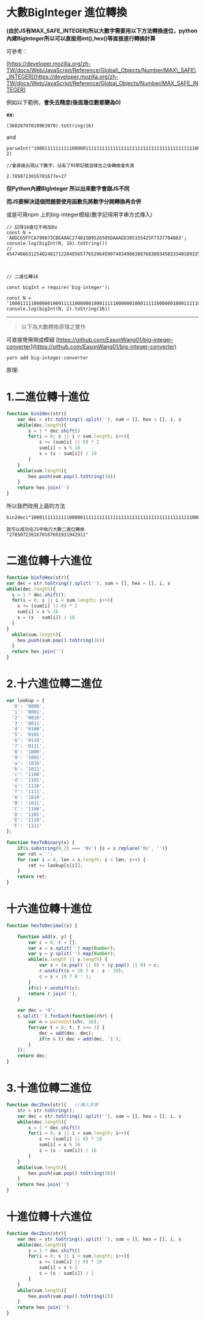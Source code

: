 # **大數BigInteger 進位轉換**

**\(由於JS有MAX\_SAFE\_INTEGER\)所以大數字需要用以下方法轉換進位，python內建BigInteger所以可以直接用int\(\),hex\(\)等直接進行轉換計算**

可參考：

[https://developer.mozilla.org/zh-TW/docs/Web/JavaScript/Reference/Global\_Objects/Number/MAX\_SAFE\_INTEGER](https://developer.mozilla.org/zh-TW/docs/Web/JavaScript/Reference/Global_Objects/Number/MAX_SAFE_INTEGER)

例如以下範例，**會失去精度\(後面幾位數都變為0\)**

**ex:**

```
(36028797018963970).toString(16)
```

and

```
parseInt("10001111111111000001111111111111111111111111111111111111111000000000000111111111111111111111", 2)

//會直接出現以下數字，佔有了科學記號這樣在之後轉換會失真

2.7850723016701677e+27
```

**但Python內建BIgInteger 所以出來數字會跟JS不同**

**而JS要解決這個問題要使用函數先將數字分開轉換再合併**

或是可用npm 上的big-integer模組\(數字記得用字串方式傳入\)

```
// 記得16進位不用加0x
const N = 'A0DC65FFCA799873CBEA0AC274015B9526505DAAAED385155425F7337704883';
console.log(bigInt(N, 16).toString())
// 4547466631254024817122048565776529645907483496638876830934503334018932557955



// 二進位轉16

const bigInt = require('big-integer');

const N = '100011111000000100011111000000100011111000000100011111000000100011111000000100011111000000';
console.log(bigInt(N, 2).toString(16))
```

---

> 以下為大數轉換原理之實作

可直接使用現成模組 [https://github.com/EasonWang01/big-integer-converter](https://github.com/EasonWang01/big-integer-converter)

```
yarn add big-integer-converter
```

原理:

# 1.二進位轉十進位

```js
function bin2dec(str){ 
    var dec = str.toString().split(''), sum = [], hex = [], i, s
    while(dec.length){
        s = 1 * dec.shift()
        for(i = 0; s || i < sum.length; i++){
            s += (sum[i] || 0) * 2
            sum[i] = s % 10
            s = (s - sum[i]) / 10
        }
    }
    while(sum.length){
        hex.push(sum.pop().toString(10))
    }
    return hex.join('')
}
```

所以我們改用上面的方法

```
bin2dec("10001111111111000001111111111111111111111111111111111111111000000000000111111111111111111111")

就可以成功在JS中執行大數二進位轉換
"2785072301670167691931942911"
```

# 

# 二進位轉十六進位

```js
function binToHex(str){
var dec = str.toString().split(''), sum = [], hex = [], i, s
while(dec.length){
  s = 1 * dec.shift();
  for(i = 0; s || i < sum.length; i++){
    s += (sum[i] || 0) * 2
    sum[i] = s % 16
    s = (s - sum[i]) / 16
  }
}
  while(sum.length){
    hex.push(sum.pop().toString(16))
  }
  return hex.join('')
}
```

# 2.十六進位轉二進位

```js
var lookup = {
  '0': '0000',
  '1': '0001',
  '2': '0010',
  '3': '0011',
  '4': '0100',
  '5': '0101',
  '6': '0110',
  '7': '0111',
  '8': '1000',
  '9': '1001',
  'a': '1010',
  'b': '1011',
  'c': '1100',
  'd': '1101',
  'e': '1110',
  'f': '1111',
  'A': '1010',
  'B': '1011',
  'C': '1100',
  'D': '1101',
  'E': '1110',
  'F': '1111'
};

function hexToBinary(s) {
    if(s.substring(0,2) === '0x') {s = s.replace('0x', '')}
    var ret = '';
    for (var i = 0, len = s.length; i < len; i++) {
        ret += lookup[s[i]];
    }
    return ret;
}
```

# 十六進位轉十進位

```js
function hexToDecimal(s) {

    function add(x, y) {
        var c = 0, r = [];
        var x = x.split('').map(Number);
        var y = y.split('').map(Number);
        while(x.length || y.length) {
            var s = (x.pop() || 0) + (y.pop() || 0) + c;
            r.unshift(s < 10 ? s : s - 10); 
            c = s < 10 ? 0 : 1;
        }
        if(c) r.unshift(c);
        return r.join('');
    }

    var dec = '0';
    s.split('').forEach(function(chr) {
        var n = parseInt(chr, 16);
        for(var t = 8; t; t >>= 1) {
            dec = add(dec, dec);
            if(n & t) dec = add(dec, '1');
        }
    });
    return dec;
}
```

# 3.十進位轉二進位

```js
function dec2hex(str){   //傳入字串
    str = str.toString();
    var dec = str.toString().split(''), sum = [], hex = [], i, s
    while(dec.length){
        s = 1 * dec.shift()
        for(i = 0; s || i < sum.length; i++){
            s += (sum[i] || 0) * 10
            sum[i] = s % 16
            s = (s - sum[i]) / 16
        }
    }
    while(sum.length){
        hex.push(sum.pop().toString(16))
    }
    return hex.join('')
}
```

# 十進位轉十六進位

```js
function dec2bin(str){ 
    var dec = str.toString().split(''), sum = [], hex = [], i, s
    while(dec.length){
        s = 1 * dec.shift()
        for(i = 0; s || i < sum.length; i++){
            s += (sum[i] || 0) * 10
            sum[i] = s % 2
            s = (s - sum[i]) / 2
        }
    }
    while(sum.length){
        hex.push(sum.pop().toString(2))
    }
    return hex.join('')
}
```



